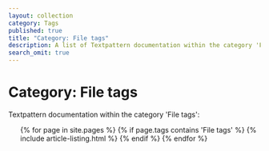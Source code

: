 ```yaml
---
layout: collection
category: Tags
published: true
title: "Category: File tags"
description: A list of Textpattern documentation within the category 'File tags'.
search_omit: true
---
```


# Category: File tags

Textpattern documentation within the category 'File tags':

<ol class="list--no-bullets">
    {% for page in site.pages %}
        {% if page.tags contains 'File tags' %}
            {% include article-listing.html %}
        {% endif %}
    {% endfor %}
</ol>
